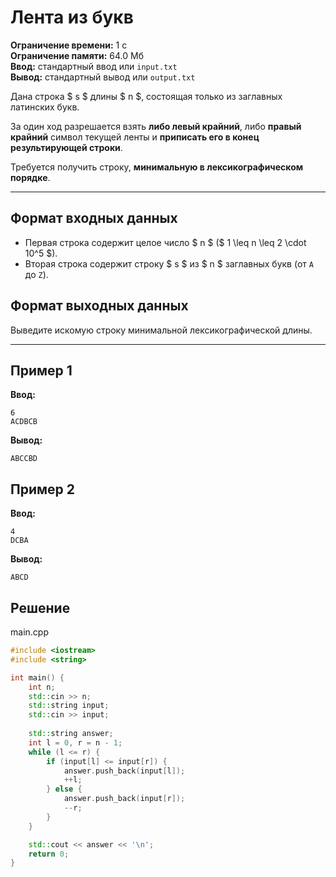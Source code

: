 # Лента из букв

**Ограничение времени:** 1 с  
**Ограничение памяти:** 64.0 Мб  
**Ввод:** стандартный ввод или `input.txt`  
**Вывод:** стандартный вывод или `output.txt`

Дана строка $ s $ длины $ n $, состоящая только из заглавных латинских букв.  

За один ход разрешается взять **либо левый крайний**, либо **правый крайний** символ текущей ленты и **приписать его в конец результирующей строки**.

Требуется получить строку, **минимальную в лексикографическом порядке**.

---

## Формат входных данных

- Первая строка содержит целое число $ n $ ($ 1 \leq n \leq 2 \cdot 10^5 $).
- Вторая строка содержит строку $ s $ из $ n $ заглавных букв (от `A` до `Z`).

## Формат выходных данных

Выведите искомую строку минимальной лексикографической длины.

---

## Пример 1

**Ввод:**
```
6
ACDBCB
```

**Вывод:**
```
ABCCBD
```

## Пример 2

**Ввод:**
```
4
DCBA
```

**Вывод:**
```
ABCD
```
## Решение

main.cpp
```cpp
#include <iostream>
#include <string>

int main() {
    int n;
    std::cin >> n;
    std::string input;
    std::cin >> input;
    
    std::string answer;
    int l = 0, r = n - 1;
    while (l <= r) {
        if (input[l] <= input[r]) {
            answer.push_back(input[l]);
            ++l;
        } else {
            answer.push_back(input[r]);
            --r;
        }
    }

    std::cout << answer << '\n';
    return 0;
}
```
